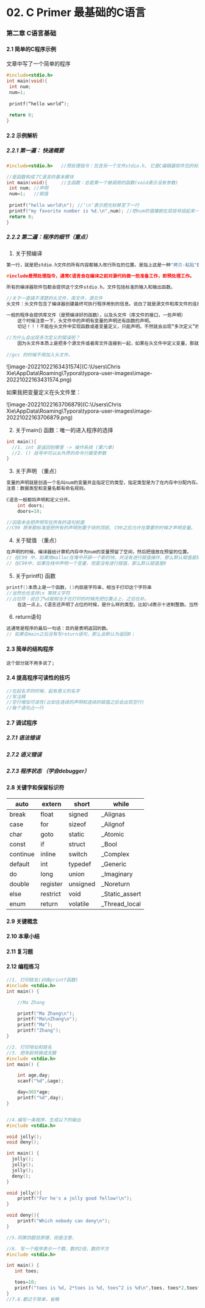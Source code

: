 # 02. C Primer 最基础的C语言

### 第二章 C语言基础

#### 2.1 简单的C程序示例

 文章中写了一个简单的程序

```C
#include<stdio.h>
int main(void){
 int num;
 num=1;
 
 printf(“hello world”);
 
 return 0;
}
```



#### 2.2 示例解析

##### 2.2.1 第一遍： 快速概要

```C
#include<stdio.h>   //预处理指令：包含另一个文件stdio.h, 它是C编辑器软件包的标准部分，它提供键盘的输入和屏幕的输出

//是函数构成了C语言的基本模块
int main(void){     //主函数：总是第一个被调用的函数(void表示没有参数)
 int num; //声明
 num=1;   //赋值
 
 printf("hello world\n"); //‘\n’表示把光标移至下一行
 printf("my favorite number is %d.\n",num); //把num的值镶嵌在双括号括起来一并打印。
 return 0;
}
```



##### 2.2.2 第二遍：程序的细节（重点）

1. 关于预编译 

```C
第一行，就是把stdio.h文件的所有内容都输入改行所在的位置。是指上这是一种"拷贝-粘贴"的过程。

#include是预处理指令，通常C语言会在编译之前对源代码做一些准备工作，即预处理工作。

所有的编译器软件包都会提供这个文件stdio.h，文件包括标准的输入和输出函数。

//关于一直搞不清楚的头文件，库文件，源文件
头文件：头文件包含了编译器创建最终可执行程序用到的信息。说白了就是源文件和库文件的连接器

一般的程序会提供库文件（是预编译好的函数），以及头文件（库文件的接口，一些声明）
    这个时候注意一下，头文件中的声明有变量的声明还有函数的声明。
    切记！！！不能在头文件中实现函数或者变量定义，只能声明。不然就会出现“多次定义”的错误。
    
//为什么会出现多次定义的错误呢？
    因为头文件本质上是把多个源文件或者库文件连接到一起，如果在头文件中定义变量，那就会出现在每个源文件中加一份，这样链接到一起的时候，就会出现多次定义「见图2」。
    
//gcc 的时候不用加入头文件。
```

![image-20221022163431574](C:\Users\Chris Xie\AppData\Roaming\Typora\typora-user-images\image-20221022163431574.png)

如果我把变量定义在头文件里：

![image-20221022163706879](C:\Users\Chris Xie\AppData\Roaming\Typora\typora-user-images\image-20221022163706879.png)



2. 关于main() 函数：唯一的进入程序的选择

```c
int main(){
  //1. int 是返回到哪里 -> 操作系统 (第六章)
  //2. () 括号中可以从外界的命令行接受参数
}
```



3. 关于声明 （重点）

```c
变量的声明就是创造一个名叫num的变量并且指定它的类型，指定类型是为了在内存中分配内存。
注意：数据类型和变量名都有命名规则。
    
C语言一般都将声明和定义分开。
    int doors;
    doors=10;

//旧版本会把声明写在所有的语句前面
//C99 原来额标准是把所有的声明到置于块的顶部, C99之后允许在需要的时候才声明变量。
```



4. 关于赋值 （重点）

```C
在声明的时候，编译器给计算机内存中为num的变量预留了空间，然后把值放在预留的位置。
// 在C99 中，如果用malloc在堆中开辟一个新的块，并没有进行赋值操作，那么默认赋值是随机值
// 在C99中，如果在栈中声明一个变量，但是没有进行赋值，那么默认赋值是0
```



5. 关于printf() 函数

```c
printf()本质上是一个函数，()内部是字符串，相当于打印这个字符串
//当然也也支持\n 等转义字符
//占位符：说白了%d就相当于在打印的时候先把位置占上，之后在补。
    在这一点上，C语言还声明了占位的时候，是什么样的类型。比如%d表示十进制整数。当然也包括小数打印或者十六进制打印。
```



6. return语句

```c
这通常是程序的最后一句话：目的是表明返回的数。
// 如果在main之后没有写return语句，那么会默认为返回0；
```





#### 2.3 简单的结构程序

```
这个部分就不用多说了;
```



#### 2.4 提高程序可读性的技巧

```c
//在起名字的时候，起有意义的名字
//写注释
//空行增加可读性(比如在连续的声明和连续的赋值之后会出现空行)
//每个语句占一行
```





#### 2.7 调试程序

##### 2.7.1 语法错误

##### 2.7.2 语义错误

##### 2.7.3 程序状态 （学会debugger）



#### 2.8 关键字和保留标识符

| auto     | extern   | short    | while          |
| -------- | -------- | -------- | -------------- |
| break    | float    | signed   | _Alignas       |
| case     | for      | sizeof   | _Alignof       |
| char     | goto     | static   | _Atomic        |
| const    | if       | struct   | _Bool          |
| continue | inline   | switch   | _Complex       |
| default  | int      | typedef  | _Generic       |
| do       | long     | union    | _Imaginary     |
| double   | register | unsigned | _Noreturn      |
| else     | restrict | void     | _Static_assert |
| enum     | return   | volatile | _Thread_local  |



#### 2.9 关键概念

#### 2.10 本章小结

#### 2.11 复习题

#### 2.12 编程练习

```c
//1. 打印姓名(训练printf函数)
#include <stdio.h>
int main() {

    //Ma Zhang

    printf("Ma Zhang\n");
    printf("Ma\nZhang\n");
    printf("Ma");
    printf("Zhang");
}

//2. 打印地址和姓名
//3. 把年龄转换成天数
#include <stdio.h>
int main() {

    int age,day;
    scanf("%d",&age);

    day=365*age;
    printf("%d",day);
}


//4.编写一条程序，生成以下的输出
#include <stdio.h>

void jolly();
void deny();

int main() {
  jolly();
  jolly();
  jolly();
  deny();
}

void jolly(){
    printf("For he's a jolly good fellow!\n");
}

void deny(){
    printf("Which nobody can deny\n");
}

//5.同第四题目原理，但是注意，

//6. 写一个程序表示一个数，数的2倍，数的平方
#include <stdio.h>

int main() {
   int toes;

   toes=10;
   printf("toes is %d, 2*toes is %d, toes^2 is %d\n",toes, toes*2,toes*toes);
}
//7.8.都过于简单，省略

```

